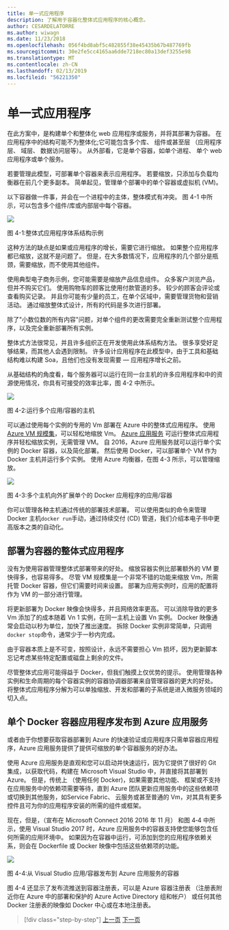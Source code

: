 ```yaml
---
title: 单一式应用程序
description: 了解用于容器化整体式应用程序的核心概念。
author: CESARDELATORRE
ms.author: wiwagn
ms.date: 11/23/2018
ms.openlocfilehash: 056f4bd8abf5c482855f38e45435b67b487769fb
ms.sourcegitcommit: 30e2fe5cc4165aa6dde7218ec80a13def3255e98
ms.translationtype: MT
ms.contentlocale: zh-CN
ms.lasthandoff: 02/13/2019
ms.locfileid: "56221350"
---
```

# <a name="monolithic-applications"></a>单一式应用程序

在此方案中，是构建单个和整体化 web 应用程序或服务，并将其部署为容器。 在应用程序中的结构可能不为整体化;它可能包含多个库、 组件或甚至层 （应用程序层、 域层、 数据访问层等）。 从外部看，它是单个容器，如单个进程、 单个 web 应用程序或单个服务。

若要管理此模型，可部署单个容器来表示应用程序。 若要缩放，只添加与负载均衡器在前几个更多副本。 简单起见，管理单个部署中的单个容器或虚拟机 (VM)。

以下容器做一件事，并会在一个进程中的主体，整体模式有冲突。 图 4-1 中所示，可以包含多个组件/库或内部层中每个容器。

![](./media/image1.png)

图 4-1:整体式应用程序体系结构示例

这种方法的缺点是如果或应用程序的增长，需要它进行缩放。 如果整个应用程序都已缩放，这就不是问题了。 但是，在大多数情况下，应用程序的几个部分是瓶颈，需要缩放，而不使用其他组件。

使用典型电子商务示例，您可能需要是缩放产品信息组件。 众多客户浏览产品，但并不购买它们。 使用购物车的顾客比使用付款管道的多。 较少的顾客会评论或查看购买记录。 并且你可能有少量的员工，在单个区域中，需要管理货物和营销活动。 通过缩放整体式设计，所有的代码是多次进行部署。

除了"小数位数的所有内容"问题，对单个组件的更改需要完全重新测试整个应用程序，以及完全重新部署所有实例。

整体式方法很常见，并且许多组织正在开发使用此体系结构方法。 很多享受好足够结果，而其他人会遇到限制。 许多设计应用程序在此模型中，由于工具和基础结构难以构建 Soa，且他们也没有发现需要 — 应用程序增长之前。

从基础结构的角度看，每个服务器可以运行在同一台主机的许多应用程序和中的资源使用情况，你具有可接受的效率比率，图 4-2 中所示。

![](./media/image2.png)

图 4-2:运行多个应用/容器的主机

可以通过使用每个实例的专用的 Vm 部署在 Azure 中的整体式应用程序。 使用[Azure VM 规模集](https://docs.microsoft.com/azure/virtual-machine-scale-sets/)，可以轻松地缩放 Vm。 [Azure 应用服务](https://azure.microsoft.com/services/app-service/) 可运行整体式应用程序并轻松缩放实例，无需管理 VM。 自 2016，Azure 应用服务就可以运行单个实例的 Docker 容器，以及简化部署。 然后使用 Docker，可以部署单个 VM 作为 Docker 主机并运行多个实例。 使用 Azure 均衡器，在图 4-3 所示，可以管理缩放。

![](./media/image3.png)

图 4-3:多个主机向外扩展单个的 Docker 应用程序的应用/容器

你可以管理各种主机通过传统的部署技术部署。 可以使用类似的命令来管理 Docker 主机`docker run`手动，通过持续交付 (CD) 管道，我们介绍本电子书中更高版本之类的自动化。

## <a name="monolithic-application-deployed-as-a-container"></a>部署为容器的整体式应用程序

没有为使用容器管理整体式部署带来的好处。 缩放容器实例比部署额外的 VM 要快得多，也容易得多。 尽管 VM 规模集是一个非常不错的功能来缩放 Vm，所需托管 Docker 容器，但它们需要时间来设置。 部署为应用实例时，应用的配置将作为 VM 的一部分进行管理。

将更新部署为 Docker 映像会快得多，并且网络效率更高。 可以消除导致的更多 Vm 添加了的成本随着 Vn 1 实例，在同一主机上设置 Vn 实例。 Docker 映像通常会启动以秒为单位，加快了推出速度。 拆除 Docker 实例非常简单，只调用`docker stop`命令，通常少于一秒内完成。

由于容器本质上是不可变，按照设计，永远不需要担心 Vm 损坏，因为更新脚本忘记考虑某些特定配置或磁盘上剩余的文件。

尽管整体式应用可能得益于 Docker，但我们触摸上仅优势的提示。 使用管理各种实例和生命周期的每个容器实例的容器协调器部署来自管理容器的更大的好处。 将整体式应用程序分解为可以单独缩放、开发和部署的子系统是进入微服务领域的切入点。

## <a name="publishing-a-single-docker-container-app-to-azure-app-service"></a>单个 Docker 容器应用程序发布到 Azure 应用服务

或者由于你想要获取容器部署到 Azure 的快速验证或应用程序只需单容器应用程序，Azure 应用服务提供了提供可缩放的单个容器服务的好办法。

使用 Azure 应用服务是直观和您可以启动并快速运行，因为它提供了很好的 Git 集成，以获取代码，构建在 Microsoft Visual Studio 中，并直接将其部署到 Azure。 但是，传统上 （使用任何 Docker)，如果需要其他功能、 框架或不支持在应用服务中的依赖项需要等待，直到 Azure 团队更新应用服务中的这些依赖项或切换到其他服务，如Service Fabric、 云服务或甚至普通的 Vm，对其具有更多控件且可为你的应用程序安装的所需的组件或框架。

现在，但是，（宣布在 Microsoft Connect 2016 2016 年 11 月） 和图 4‑4 中所示，使用 Visual Studio 2017 时，Azure 应用服务中的容器支持使您能够包含任何所需的应用环境中。 如果因为在容器中运行，可添加到您的应用程序依赖关系，则会在 Dockerfile 或 Docker 映像中包括这些依赖项的功能。

![](./media/image4.png)

图 4-4:从 Visual Studio 应用/容器发布到 Azure 应用服务的容器

图 4-4 还显示了发布流推送到容器注册表，可以是 Azure 容器注册表 （注册表附近你在 Azure 中的部署和保护的 Azure Active Directory 组和帐户） 或任何其他 Docker 注册表的映像如 Docker 中心或在本地注册表。

>[!div class="step-by-step"]
>[上一页](common-container-design-principles.md)
>[下一页](state-and-data-in-docker-applications.md)